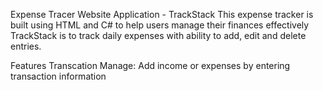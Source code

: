 Expense Tracer Website Application - TrackStack
  This expense tracker is built using HTML and C# to help users manage their finances effectively
  TrackStack is to track daily expenses with ability to add, edit and delete entries.

Features
  Transcation Manage: Add income or expenses by entering transaction information
